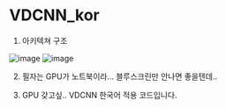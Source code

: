 # VDCNN_kor
1. 아키텍쳐 구조

![image](https://user-images.githubusercontent.com/36034521/82163535-e465d380-98e6-11ea-9399-1c7ba5396417.png)
![image](https://user-images.githubusercontent.com/36034521/82165436-fb5cf380-98ef-11ea-8880-7b0de34d2d26.png)


2. 필자는 GPU가 노트북이라... 블루스크린만 안나면 좋을텐데..

3. GPU 갖고싶..
VDCNN 한국어 적용 코드입니다.
